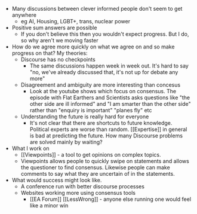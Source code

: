 - Many discussions between clever informed people don't seem to get anywhere
	- eg AI, Housing, LGBT+, trans, nuclear power
- Positive sum answers are possible
	- If you don't believe this then you wouldn't expect progress. But I do, so why aren't we moving faster
- How do we agree more quickly on what we agree on and so make progress on that? My theories:
	- Discourse has no checkpoints
		- The same discussions happen week in week out. It's hard to say "no, we've already discussed that, it's not up for debate any more"
	- Disagreement and ambiguity are more interesting than concesus
		- Look at the youtube shows which focus on consensus. The episode with Flat Earthers and Scientists asks questions like "the other side are ill informed" and "I am smarter than the other side" rather than "enquiry is important" "planes fly" etc
	- Understanding the future is really hard for everyone
		- It's not clear that there are shortcuts to future knowledge. Political experts are worse than random. [[Expertise]] in general is bad at predicting the future. How many Discourse problems are solved mainly by waiting?
- What I work on
	- [[Viewpoints]] - a tool to get opinions on complex topics.
	- Viewpoints allows people to quickly swipe on statements and allows the questioner to find consensus. Likewise people can make comments to say what  they are uncertain of in the statements.
- What would success might look like.
	- A conference run with better discourse processes
	- Websites working more using consensus tools
		- [[EA Forum]] [[LessWrong]] - anyone else running one would feel like a minor win